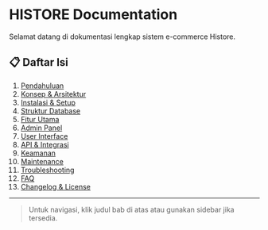 # HISTORE Documentation

Selamat datang di dokumentasi lengkap sistem e-commerce Histore.

## 📋 Daftar Isi

1. [Pendahuluan](README.md)
2. [Konsep & Arsitektur](konsep.md)
3. [Instalasi & Setup](instalasi.md)
4. [Struktur Database](database.md)
5. [Fitur Utama](fitur.md)
6. [Admin Panel](admin.md)
7. [User Interface](ui.md)
8. [API & Integrasi](api.md)
9. [Keamanan](keamanan.md)
10. [Maintenance](maintenance.md)
11. [Troubleshooting](troubleshooting.md)
12. [FAQ](faq.md)
13. [Changelog & License](changelog.md)

---

> Untuk navigasi, klik judul bab di atas atau gunakan sidebar jika tersedia. 